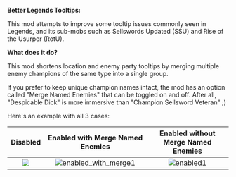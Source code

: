 **Better Legends Tooltips:**

This mod attempts to improve some tooltip issues commonly seen in Legends, and its sub-mobs such as Sellswords Updated (SSU) and Rise of the Usurper (RotU).

**What does it do?**

This mod shortens location and enemy party tooltips by merging multiple enemy champions of the same type into a single group.

If you prefer to keep unique champion names intact, the mod has an option called "Merge Named Enemies" that can be toggled on and off.
After all, "Despicable Dick" is more immersive than "Champion Sellsword Veteran" ;)

Here's an example with all 3 cases:

| Disabled                 |  Enabled with Merge Named Enemies | Enabled without Merge Named Enemies
:-------------------------:|:---------------------------------:|:-----------------------------------:
![](https://github.com/user-attachments/assets/c9b3fd31-96d3-485f-93ec-2f8d27bf9aba)  |  ![enabled_with_merge1](https://github.com/user-attachments/assets/f9945bbe-c23f-4973-8a01-19ac31c1cfce)  |  ![enabled1](https://github.com/user-attachments/assets/2bcc27a0-e99b-4b30-87e1-eb8166ae439f)
